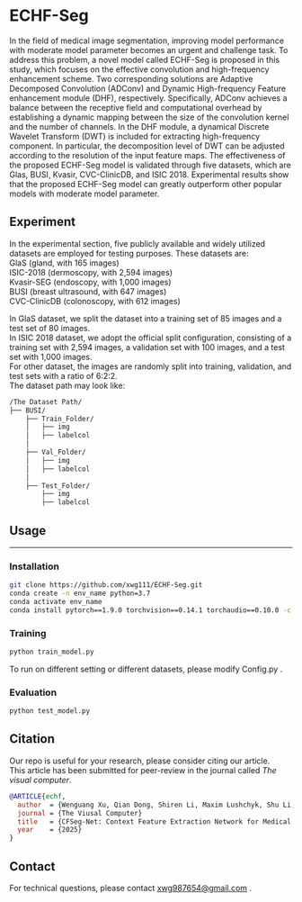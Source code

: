 # ECHF-Seg

In the field of medical image segmentation, improving model performance with moderate model parameter becomes an urgent and challenge task. To address this problem, a novel model called ECHF-Seg is proposed in this study, which focuses on the effective convolution and high-frequency enhancement scheme. Two corresponding solutions are Adaptive Decomposed Convolution (ADConv) and Dynamic High-frequency Feature enhancement module (DHF), respectively. Specifically, ADConv achieves a balance between the receptive field and computational overhead by establishing a dynamic mapping between the size of the convolution kernel and the number of channels. In the DHF module, a dynamical Discrete Wavelet Transform (DWT) is included for extracting high-frequency component. In particular, the decomposition level of DWT can be adjusted according to the resolution of the input feature maps. The effectiveness of the proposed ECHF-Seg model is validated through five datasets, which are Glas, BUSI, Kvasir, CVC-ClinicDB, and ISIC 2018. Experimental results show that the proposed ECHF-Seg model can greatly outperform other popular models with moderate model parameter. 


## Experiment
In the experimental section, five publicly available and widely utilized datasets are employed for testing purposes. These datasets are:<br> 
GlaS (gland, with 165 images)<br>
ISIC-2018 (dermoscopy, with 2,594 images)<br>
Kvasir-SEG (endoscopy, with 1,000 images)<br> 
BUSI (breast ultrasound, with 647 images)<br> 
CVC-ClinicDB (colonoscopy, with 612 images)<br>  


In GlaS dataset, we split the dataset into a training set of 85 images and a test set of 80 images. <br>
In ISIC 2018 dataset, we adopt the official split configuration, consisting of a training set with 2,594 images, a validation set with 100 images, and a test set with 1,000 images. <br>
For other dataset, the images are randomly split into training, validation, and test sets with a ratio of 6:2:2.<br>
The dataset path may look like:
```bash
/The Dataset Path/
├── BUSI/
    ├── Train_Folder/
    │   ├── img
    │   ├── labelcol
    │
    ├── Val_Folder/
    │   ├── img
    │   ├── labelcol
    │
    ├── Test_Folder/
        ├── img
        ├── labelcol
```


## Usage

---

### **Installation**
```bash
git clone https://github.com/xwg111/ECHF-Seg.git
conda create -n env_name python=3.7
conda activate env_name
conda install pytorch==1.9.0 torchvision==0.14.1 torchaudio==0.10.0 -c pytorch -c nvidia
``` 


### **Training**
```bash
python train_model.py
```
To run on different setting or different datasets, please modify Config.py .


### **Evaluation**
```bash
python test_model.py
``` 


## Citation

Our repo is useful for your research, please consider citing our article. <br>
This article has been submitted for peer-review in the journal called *The visual computer*.<br>
```bibtex
@ARTICLE{echf,
  author  = {Wenguang Xu, Qian Dong, Shiren Li, Maxim Lushchyk, Shu Li, Maksim Davydov,Longquan Shao, Guangguang Yang},
  journal = {The Viusal Computer}
  title   = {CFSeg-Net: Context Feature Extraction Network for Medical Image Segmentation},
  year    = {2025}
}
```


## Contact
For technical questions, please contact xwg987654@gmail.com .
